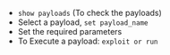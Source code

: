- `show payloads` (To check the payloads)
- Select a payload, `set payload_name`
- Set the required parameters
- To Execute a payload: `exploit or run`

